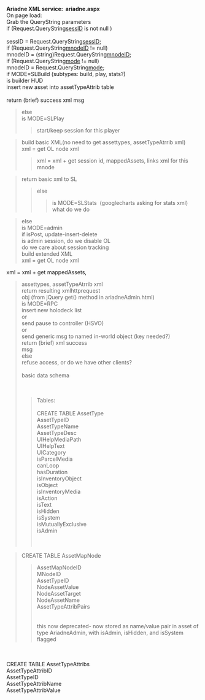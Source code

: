 <b>Ariadne XML service:  ariadne.aspx</b><br />
On page load:<br />
Grab the QueryString parameters<br />
if (Request.QueryString[sessID](sessID.md) is not null )<br />
<br />
sessID = Request.QueryString[sessID](sessID.md);<br />
if (Request.QueryString[mnodeID](mnodeID.md) != null)<br />
mnodeID = (string)Request.QueryString[mnodeID](mnodeID.md);<br />
if (Request.QueryString[mode](mode.md) != null)<br />
mnodeID = Request.QueryString[mode](mode.md);<br />
if MODE=SLBuild (subtypes: build, play, stats?)<br />
is builder HUD<br />
insert new asset into assetTypeAttrib table<br />
<br />
return (brief) success xml msg<br />
> else<br />
> is MODE=SLPlay<br />
> > start/keep session for this player<br />

> build basic XML(no need to get assettypes, assetTypeAtrrib xml)<br />
> xml = get OL node xml <br />
> > xml = xml + get session id, mappedAssets, links xml for this mnode<br />

> return basic xml to SL<br />
> > else<br />
> > > is MODE=SLStats  (googlecharts asking for stats xml) what do we do<br />

> else <br />
> is MODE=admin<br />
> if isPost, update-insert-delete<br />
> is admin session, do we disable OL<br />
> do we care about session tracking<br />
> build extended XML<br />
> xml = get OL node xml <br />

xml = xml + get mappedAssets,<br />
> assettypes, assetTypeAtrrib xml<br />
> return resulting xmlhttprequest<br />
> obj (from jQuery get() method in ariadneAdmin.html)<br />
> is MODE=RPC<br />
> insert new holodeck list<br />
> or<br />
> send pause to controller (HSVO)<br />
> or<br />
> send generic msg to named in-world object (key needed?)<br />
> return (brief) xml success<br />
> msg<br />
> else<br />
> refuse access, or do we have other clients?<br />
> <br />
> basic data schema<br />
> <br />
> <br />
> > Tables:<br />
> > <br />
CREATE TABLE AssetType<br />
> > AssetTypeID <br />
> > AssetTypeName  <br />
> > AssetTypeDesc <br />
> > UIHelpMediaPath<br />
> > UIHelpText<br />
> > UICategory<br />
> > isParcelMedia<br />
> > canLoop<br />
> > hasDuration<br />
> > isInventoryObject<br />
> > isObject<br />
> > isInventoryMedia<br />
> > isAction<br />
> > isText<br />
> > isHidden<br />
> > isSystem<br />
> > isMutuallyExclusive<br />
> > isAdmin<br />
> > <br />
> > <br />

> CREATE TABLE AssetMapNode<br />
> > AssetMapNodeID<br />
> > MNodeID<br />
> > AssetTypeID<br />
> > NodeAssetValue<br />
> > NodeAssetTarget<br />
> > NodeAssetName<br />
> > AssetTypeAttribPairs<br />
> > <br />
> > <br />
> > this now deprecated- now stored as name/value pair in asset of type AriadneAdmin,
> > with isAdmin, isHidden, and isSystem flagged
<br />
<br />
CREATE TABLE AssetTypeAttribs<br />
AssetTypeAttribID<br />
AssetTypeID<br />
AssetTypeAttribName<br />
AssetTypeAttribValue
<br />